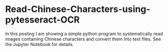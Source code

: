 # Read-Chinese-Characters-using-pytesseract-OCR

In this posting I am showing a simple python program to systematically read images containing Chinese characters and convert them into text files. See the Jupyter Notebook for details.
